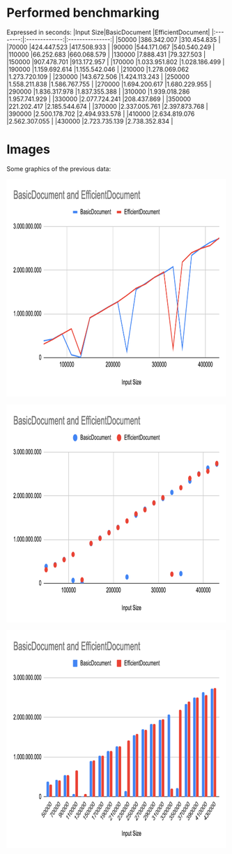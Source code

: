 # Performed benchmarking
Expressed in seconds:
|Input Size|BasicDocument  |EfficientDocument|
|:--------:|:-------------:|:---------------:|
|50000	   |386.342.007	   |310.454.835      |
|70000	   |424.447.523	   |417.508.933      |
|90000	   |544.171.067	   |540.540.249      |
|110000	   |66.252.683	   |660.068.579      |
|130000	   |7.888.431	   |79.327.503       |
|150000	   |907.478.701	   |913.172.957      |
|170000	   |1.033.951.802  |1.028.186.499    |
|190000	   |1.159.692.614  |1.155.542.046    |
|210000	   |1.278.069.062  |1.273.720.109    |
|230000	   |143.672.506	   |1.424.113.243    |
|250000	   |1.558.211.838  |1.586.767.755    |
|270000	   |1.694.200.617  |1.680.229.955    |
|290000	   |1.836.317.978  |1.837.355.388    |
|310000	   |1.939.018.286  |1.957.741.929    |
|330000	   |2.077.724.241  |208.437.869      |
|350000	   |221.202.417	   |2.185.544.674    |
|370000	   |2.337.005.761  |2.397.873.768    |
|390000	   |2.500.178.702  |2.494.933.578    |
|410000	   |2.634.819.076  |2.562.307.055    |
|430000	   |2.723.735.139  |2.738.352.834    |

# Images

Some graphics of the previous data:

<p align="center">
    <img src="https://github.com/Jplaudir8/OOP-in-Java/blob/master/Data%20Structures%20and%20Performance/TextEditor/src/document/Stats1.png" height="500" alt="graphic1" title="graphic1">
</p>
<p align="center">
    <img src="https://github.com/Jplaudir8/OOP-in-Java/blob/master/Data%20Structures%20and%20Performance/TextEditor/src/document/Stats2.png" height="500" alt="graphic2" title="graphic2">
</p>
<p align="center">
    <img src="https://github.com/Jplaudir8/OOP-in-Java/blob/master/Data%20Structures%20and%20Performance/TextEditor/src/document/Stats3.png" height="500" alt="graphic3" title="graphic3">
</p>